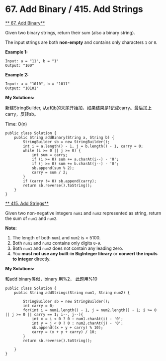 # 67. Add Binary / 415. Add Strings

[** 67. Add Binary**](https://leetcode.com/problems/add-binary/submissions/1)

Given two binary strings, return their sum \(also a binary string\).

The input strings are both **non-empty** and contains only characters `1` or `0`.

**Example 1:**

```text
Input: a = "11", b = "1"
Output: "100"
```

**Example 2:**

```text
Input: a = "1010", b = "1011"
Output: "10101"
```

**My Solutions:**

新建StringBuilder, 从a和b的末尾开始加，如果结果是1记成carry。最后加上carry，反转sb。

Time: O\(n\)

```text
public class Solution {
    public String addBinary(String a, String b) {
        StringBuilder sb = new StringBuilder();
        int i = a.length() - 1, j = b.length() - 1, carry = 0;
        while (i >= 0 || j >= 0) {
            int sum = carry;
            if (i >= 0) sum += a.charAt(i--) - '0';
            if (j >= 0) sum += b.charAt(j--) - '0';
            sb.append(sum % 2);
            carry = sum / 2;
        }
        if (carry != 0) sb.append(carry);
        return sb.reverse().toString();
    }
}
```



[** 415. Add Strings**](https://leetcode.com/problems/add-strings/description/)

Given two non-negative integers `num1` and `num2` represented as string, return the sum of `num1` and `num2`.

**Note:**

1. The length of both `num1` and `num2` is &lt; 5100.
2. Both `num1` and `num2` contains only digits `0-9`.
3. Both `num1` and `num2` does not contain any leading zero.
4. You **must not use any built-in BigInteger library** or **convert the inputs to integer** directly.

**My Solutions:**

和add binary类似，binary 用%2， 此题用%10 

```text
public class Solution {
    public String addStrings(String num1, String num2) {
        
        StringBuilder sb = new StringBuilder();
        int carry = 0;
        for(int i = num1.length() - 1, j = num2.length() - 1; i >= 0 || j >= 0 || carry == 1; i--, j--){
            int x = i < 0 ? 0 : num1.charAt(i) - '0';
            int y = j < 0 ? 0 : num2.charAt(j) - '0';
            sb.append((x + y + carry) % 10);
            carry = (x + y + carry) / 10;
        }
        return sb.reverse().toString();
        
    }
}
```





